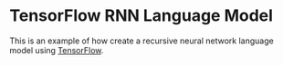 # TensorFlow RNN Language Model
This is an example of how create a recursive neural network language model using [TensorFlow](https://www.tensorflow.org/).
